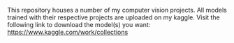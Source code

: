 This repository houses a number of my computer vision projects. All models trained with their respective projects are uploaded on my kaggle. Visit the following link to download the model(s) you want:
https://www.kaggle.com/work/collections
